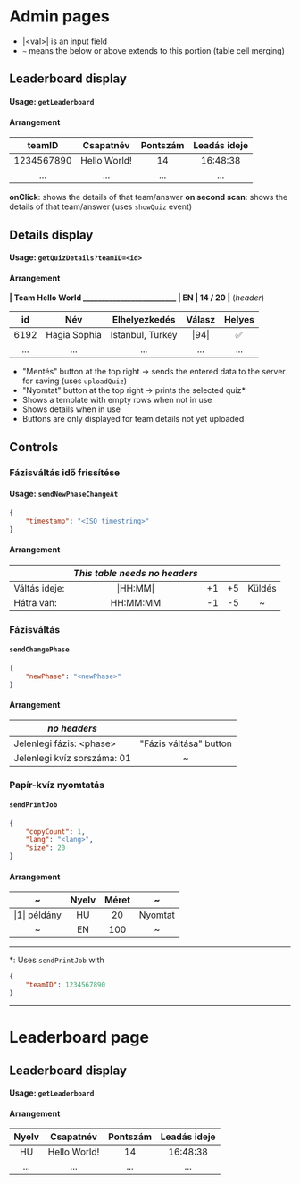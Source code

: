 # Admin pages

* |\<val>| is an input field
* `~` means the below or above extends to this portion (table cell merging)

## Leaderboard display

#### Usage: `getLeaderboard`

#### Arrangement

|   teamID   |   Csapatnév  | Pontszám | Leadás ideje |
| :--------: | :----------: | :------: | :----------: |
| 1234567890 | Hello World! |    14    |   16:48:38   |
|     ...    |      ...     |    ...   |      ...     |

**onClick**: shows the details of that team/answer
**on second scan**: shows the details of that team/answer (uses `showQuiz` event)

## Details display

#### Usage: `getQuizDetails?teamID=<id>`

#### Arrangement

**| Team Hello World \_\_\_\_\_\_\_\_\_\_\_\_\_\_\_\_\_\_\_\_\_\_\_\_\_ | EN | 14 / 20 |** (*header*)

|  id  |      Név     |   Elhelyezkedés  | Válasz | Helyes |
| :--: | :----------: | :--------------: | :----: | :----: |
| 6192 | Hagia Sophia | Istanbul, Turkey | \|94\| |    ✅   |
|  ... |      ...     |        ...       |   ...  |   ...  |

* "Mentés" button at the top right → sends the entered data to the server for saving (uses `uploadQuiz`)
* "Nyomtat" button at the top right → prints the selected quiz\*
* Shows a template with empty rows when not in use
* Shows details when in use
* Buttons are only displayed for team details not yet uploaded

## Controls

### Fázisváltás idő frissítése

#### Usage: `sendNewPhaseChangeAt`

```json
{
    "timestamp": "<ISO timestring>"
}
```

#### Arrangement

|               | *This table needs no headers* |     |     |        |
| ------------- | :---------------------------: | :-: | :-: | :----: |
| Váltás ideje: |           \|HH\:MM\|          |  +1 |  +5 | Küldés |
| Hátra van:    |           HH\:MM\:MM          |  -1 |  -5 |   \~   |

### Fázisváltás

#### `sendChangePhase`

```json
{
    "newPhase": "<newPhase>"
}
```

#### Arrangement

| *no headers*                |                        |
| --------------------------- | :--------------------: |
| Jelenlegi fázis: \<phase>   | "Fázis váltása" button |
| Jelenlegi kvíz sorszáma: 01 |           \~           |

### Papír-kvíz nyomtatás

#### `sendPrintJob`

```json
{
    "copyCount": 1,
    "lang": "<lang>",
    "size": 20
}
```

#### Arrangement

|       \~      | Nyelv | Méret |    \~   |
| :-----------: | :---: | :---: | :-----: |
| \|1\| példány |   HU  |   20  | Nyomtat |
|       \~      |   EN  |  100  |    \~   |

---

\*: Uses `sendPrintJob` with

```json
{
    "teamID": 1234567890
}
```

---

# Leaderboard page

## Leaderboard display

#### Usage: `getLeaderboard`

#### Arrangement

| Nyelv |   Csapatnév  | Pontszám | Leadás ideje |
| :---: | :----------: | :------: | :----------: |
|   HU  | Hello World! |    14    |   16:48:38   |
|  ...  |      ...     |    ...   |      ...     |

